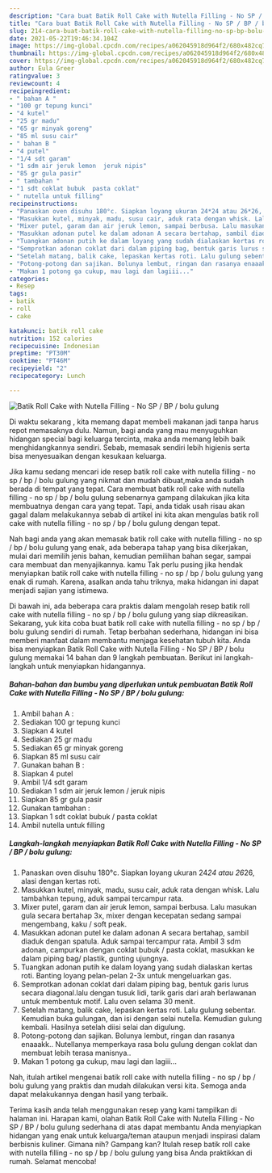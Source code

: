 ```yaml
---
description: "Cara buat Batik Roll Cake with Nutella Filling - No SP / BP / bolu gulung yang enak Untuk Jualan"
title: "Cara buat Batik Roll Cake with Nutella Filling - No SP / BP / bolu gulung yang enak Untuk Jualan"
slug: 214-cara-buat-batik-roll-cake-with-nutella-filling-no-sp-bp-bolu-gulung-yang-enak-untuk-jualan
date: 2021-05-22T19:46:34.104Z
image: https://img-global.cpcdn.com/recipes/a062045918d964f2/680x482cq70/batik-roll-cake-with-nutella-filling-no-sp-bp-bolu-gulung-foto-resep-utama.jpg
thumbnail: https://img-global.cpcdn.com/recipes/a062045918d964f2/680x482cq70/batik-roll-cake-with-nutella-filling-no-sp-bp-bolu-gulung-foto-resep-utama.jpg
cover: https://img-global.cpcdn.com/recipes/a062045918d964f2/680x482cq70/batik-roll-cake-with-nutella-filling-no-sp-bp-bolu-gulung-foto-resep-utama.jpg
author: Eula Greer
ratingvalue: 3
reviewcount: 4
recipeingredient:
- " bahan A "
- "100 gr tepung kunci"
- "4 kutel"
- "25 gr madu"
- "65 gr minyak goreng"
- "85 ml susu cair"
- " bahan B "
- "4 putel"
- "1/4 sdt garam"
- "1 sdm air jeruk lemon  jeruk nipis"
- "85 gr gula pasir"
- " tambahan "
- "1 sdt coklat bubuk  pasta coklat"
- " nutella untuk filling"
recipeinstructions:
- "Panaskan oven disuhu 180°c. Siapkan loyang ukuran 24*24 atau 26*26, alasi dengan kertas roti."
- "Masukkan kutel, minyak, madu, susu cair, aduk rata dengan whisk. Lalu tambahkan tepung, aduk sampai tercampur rata."
- "Mixer putel, garam dan air jeruk lemon, sampai berbusa. Lalu masukan gula secara bertahap 3x, mixer dengan kecepatan sedang sampai mengembang, kaku / soft peak."
- "Masukkan adonan putel ke dalam adonan A secara bertahap, sambil diaduk dengan spatula. Aduk sampai tercampur rata. Ambil 3 sdm adonan, campurkan dengan coklat bubuk / pasta coklat, masukkan ke dalam piping bag/ plastik, gunting ujungnya."
- "Tuangkan adonan putih ke dalam loyang yang sudah dialaskan kertas roti. Banting loyang pelan-pelan 2-3x untuk mengeluarkan gas."
- "Semprotkan adonan coklat dari dalam piping bag, bentuk garis lurus secara diagonal.lalu dengan tusuk lidi, tarik garis dari arah berlawanan untuk membentuk motif. Lalu oven selama 30 menit."
- "Setelah matang, balik cake, lepaskan kertas roti. Lalu gulung sebentar. Kemudian buka gulungan, dan isi dengan selai nutella. Kemudian gulung kembali. Hasilnya setelah diisi selai dan digulung."
- "Potong-potong dan sajikan. Bolunya lembut, ringan dan rasanya enaaakk.. Nutellanya memperkaya rasa bolu gulung dengan coklat dan membuat lebih terasa manisnya.."
- "Makan 1 potong ga cukup, mau lagi dan lagiii..."
categories:
- Resep
tags:
- batik
- roll
- cake

katakunci: batik roll cake 
nutrition: 152 calories
recipecuisine: Indonesian
preptime: "PT30M"
cooktime: "PT46M"
recipeyield: "2"
recipecategory: Lunch

---
```



![Batik Roll Cake with Nutella Filling - No SP / BP / bolu gulung](https://img-global.cpcdn.com/recipes/a062045918d964f2/680x482cq70/batik-roll-cake-with-nutella-filling-no-sp-bp-bolu-gulung-foto-resep-utama.jpg)

Di waktu  sekarang , kita memang dapat membeli makanan jadi tanpa harus repot memasaknya dulu. Namun, bagi anda yang mau menyuguhkan hidangan special bagi keluarga tercinta, maka anda memang lebih baik menghidangkannya sendiri. Sebab, memasak sendiri lebih higienis serta bisa menyesuaikan dengan kesukaan keluarga.

Jika kamu sedang mencari ide resep batik roll cake with nutella filling - no sp / bp / bolu gulung yang nikmat dan mudah dibuat,maka anda sudah berada di tempat yang tepat. Cara membuat batik roll cake with nutella filling - no sp / bp / bolu gulung  sebenarnya gampang dilakukan jika kita membuatnya dengan cara yang tepat. Tapi, anda tidak usah risau akan gagal dalam melakukannya 
sebab di artikel ini kita akan mengulas batik roll cake with nutella filling - no sp / bp / bolu gulung dengan tepat.  



Nah bagi anda yang akan memasak batik roll cake with nutella filling - no sp / bp / bolu gulung yang enak, ada beberapa tahap yang bisa dikerjakan, mulai dari memilih jenis bahan, kemudian pemilihan bahan segar, sampai cara membuat dan menyajikannya. kamu Tak perlu pusing jika hendak menyiapkan batik roll cake with nutella filling - no sp / bp / bolu gulung yang enak di rumah. Karena, asalkan anda  tahu triknya, maka hidangan ini dapat menjadi sajian yang istimewa.

Di bawah ini, ada beberapa cara praktis  dalam mengolah resep batik roll cake with nutella filling - no sp / bp / bolu gulung yang siap dikreasikan. Sekarang, yuk kita coba buat batik roll cake with nutella filling - no sp / bp / bolu gulung sendiri di rumah. Tetap berbahan sederhana, hidangan ini bisa memberi manfaat dalam membantu menjaga kesehatan tubuh kita. Anda bisa menyiapkan Batik Roll Cake with Nutella Filling - No SP / BP / bolu gulung memakai 14 bahan dan 9 langkah pembuatan. Berikut ini langkah-langkah untuk menyiapkan hidangannya.

<!--inarticleads1-->

##### Bahan-bahan dan bumbu yang diperlukan untuk pembuatan Batik Roll Cake with Nutella Filling - No SP / BP / bolu gulung:

1. Ambil  bahan A :
1. Sediakan 100 gr tepung kunci
1. Siapkan 4 kutel
1. Sediakan 25 gr madu
1. Sediakan 65 gr minyak goreng
1. Siapkan 85 ml susu cair
1. Gunakan  bahan B :
1. Siapkan 4 putel
1. Ambil 1/4 sdt garam
1. Sediakan 1 sdm air jeruk lemon / jeruk nipis
1. Siapkan 85 gr gula pasir
1. Gunakan  tambahan :
1. Siapkan 1 sdt coklat bubuk / pasta coklat
1. Ambil  nutella untuk filling




<!--inarticleads2-->

##### Langkah-langkah menyiapkan Batik Roll Cake with Nutella Filling - No SP / BP / bolu gulung:

1. Panaskan oven disuhu 180°c. Siapkan loyang ukuran 24*24 atau 26*26, alasi dengan kertas roti.
1. Masukkan kutel, minyak, madu, susu cair, aduk rata dengan whisk. Lalu tambahkan tepung, aduk sampai tercampur rata.
1. Mixer putel, garam dan air jeruk lemon, sampai berbusa. Lalu masukan gula secara bertahap 3x, mixer dengan kecepatan sedang sampai mengembang, kaku / soft peak.
1. Masukkan adonan putel ke dalam adonan A secara bertahap, sambil diaduk dengan spatula. Aduk sampai tercampur rata. Ambil 3 sdm adonan, campurkan dengan coklat bubuk / pasta coklat, masukkan ke dalam piping bag/ plastik, gunting ujungnya.
1. Tuangkan adonan putih ke dalam loyang yang sudah dialaskan kertas roti. Banting loyang pelan-pelan 2-3x untuk mengeluarkan gas.
1. Semprotkan adonan coklat dari dalam piping bag, bentuk garis lurus secara diagonal.lalu dengan tusuk lidi, tarik garis dari arah berlawanan untuk membentuk motif. Lalu oven selama 30 menit.
1. Setelah matang, balik cake, lepaskan kertas roti. Lalu gulung sebentar. Kemudian buka gulungan, dan isi dengan selai nutella. Kemudian gulung kembali. Hasilnya setelah diisi selai dan digulung.
1. Potong-potong dan sajikan. Bolunya lembut, ringan dan rasanya enaaakk.. Nutellanya memperkaya rasa bolu gulung dengan coklat dan membuat lebih terasa manisnya..
1. Makan 1 potong ga cukup, mau lagi dan lagiii...




Nah, itulah artikel mengenai  batik roll cake with nutella filling - no sp / bp / bolu gulung  yang praktis dan mudah dilakukan versi kita. Semoga anda dapat melakukannya dengan hasil yang terbaik. 

Terima kasih anda telah menggunakan resep yang kami tampilkan di halaman ini. Harapan kami, olahan  Batik Roll Cake with Nutella Filling - No SP / BP / bolu gulung sederhana di atas dapat membantu Anda menyiapkan hidangan yang enak untuk keluarga/teman ataupun menjadi inspirasi dalam berbisnis kuliner. Gimana nih? Gampang kan? Itulah resep batik roll cake with nutella filling - no sp / bp / bolu gulung yang bisa Anda praktikkan di rumah. Selamat mencoba!

